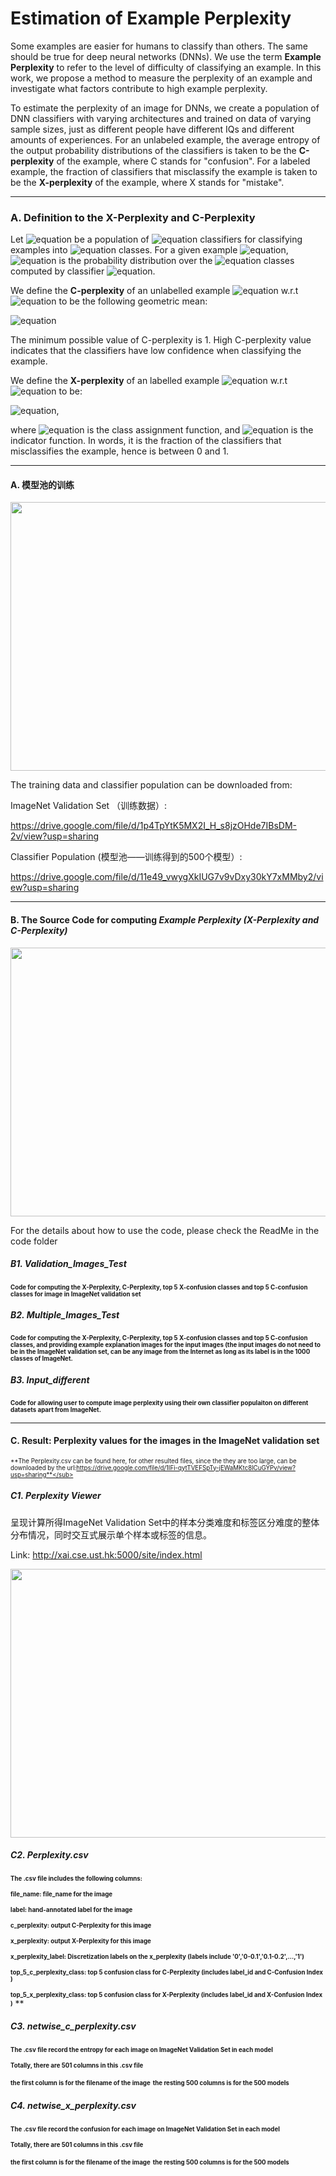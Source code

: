 # Estimation of Example Perplexity

Some examples are easier for humans to classify than others. The same should be true for deep neural networks (DNNs). We use the term **Example Perplexity** to refer to the level of difficulty of classifying an example. In this work, we propose a method to measure the perplexity of an example and investigate what factors contribute to high example perplexity.

To estimate the perplexity of an image for DNNs, we create a population of DNN classifiers with varying architectures and trained on data of varying sample sizes, just as different people have different IQs and different amounts of experiences. For an unlabeled example, the average entropy of the output probability distributions of the classifiers is taken to be the **C-perplexity** of the example, where C stands for "confusion". For a labeled example, the fraction of classifiers that misclassify the example is taken to be the **X-perplexity** of the example, where X stands for "mistake".


-----------------------------------------------------------------------------------------------------------------------
### A. Definition to the X-Perplexity and C-Perplexity

Let ![equation](https://latex.codecogs.com/svg.image?\mathit{C})  be a population of ![equation](https://latex.codecogs.com/svg.image?N) classifiers for classifying examples into ![equation](https://latex.codecogs.com/svg.image?M) classes. For a given example ![equation](https://latex.codecogs.com/svg.image?\mathbf{x}), ![equation](https://latex.codecogs.com/svg.image?\small&space;P_i(y|\mathbf{x})) is the probability distribution over the ![equation](https://latex.codecogs.com/svg.image?M) classes computed by classifier ![equation](https://latex.codecogs.com/svg.image?i).  

We define the **C-perplexity**  of an unlabelled example ![equation](https://latex.codecogs.com/svg.image?\mathbf{x}) w.r.t ![equation](https://latex.codecogs.com/svg.image?\mathit{C}) to be the following geometric mean:

![equation](https://latex.codecogs.com/svg.image?\large&space;\Phi_{C}(\mathbf{x})&space;=&space;&space;[\prod_{i=1}^N&space;2^{&space;H(P_i(y|\mathbf{x}))}]^{\frac{1}{N}})
 
The minimum possible value of C-perplexity is 1. High C-perplexity value indicates that the classifiers have low confidence when classifying the example.
 
We define the **X-perplexity** of an labelled example ![equation](https://latex.codecogs.com/svg.image?(\mathbf{x},&space;y)) w.r.t ![equation](https://latex.codecogs.com/svg.image?\mathit{C}) to be:

![equation](https://latex.codecogs.com/svg.image?\large&space;\Phi_{X}(\mathbf{x})&space;=&space;\frac{1}{N}&space;\sum_{i=1}^N&space;\mathbf{1}(C_i(\mathbf{x})&space;\neq&space;y)),

where
![equation](https://latex.codecogs.com/svg.image?C_i(\mathbf{x})&space;=&space;\arg&space;\max_{y}&space;P_i(y|\mathbf{x})) is the class assignment function,  and ![equation](https://latex.codecogs.com/svg.image?\mathbf{1}) is the indicator function.  In words, it is the fraction of the classifiers that misclassifies the example, hence is between 0 and 1.

-----------------------------------------------------------------------------------------------------------------------
#### A. 模型池的训练

<img src="https://user-images.githubusercontent.com/69588181/113399432-b2b5f980-934c-11eb-8b81-b7e579b46bf3.png" height="430" width="600">

The training data and classifier population can be downloaded from:

ImageNet Validation Set （训练数据）: 

https://drive.google.com/file/d/1p4TpYtK5MX2I_H_s8jzOHde7IBsDM-2v/view?usp=sharing

Classifier Population (模型池——训练得到的500个模型）: 

https://drive.google.com/file/d/11e49_vwygXkIUG7v9vDxy30kY7xMMby2/view?usp=sharing

-----------------------------------------------------------------------------------------------------------------------
#### B. The Source Code for computing *Example Perplexity (X-Perplexity and C-Perplexity)* 

<img src="https://user-images.githubusercontent.com/69588181/113534016-ed51a900-957b-11eb-848a-0f2d163a4318.png" height="430" width="600">



For the details about how to use the code, please check the ReadMe in the code folder

##### B1. Validation_Images_Test

<sub><sup>**Code for computing the X-Perplexity, C-Perplexity, top 5 X-confusion classes and top 5 C-confusion classes for image in ImageNet validation set**</sub></sup>


##### B2. Multiple_Images_Test

<sub><sup>**Code for computing the X-Perplexity, C-Perplexity, top 5 X-confusion classes and top 5 C-confusion classes, and providing example explanation images for the input images (the input images do not need to be in the ImageNet validation set, can be any image from the Internet as long as its label is in the 1000 classes of ImageNet.** </sub></sup>

##### B3. Input_different

<sub><sup>**Code for allowing user to compute image perplexity using their own classifier populaiton on different datasets apart from ImageNet.** </sub></sup>

-----------------------------------------------------------------------------------------------------------------------
#### C. Result: Perplexity values for the images in the ImageNet validation set

<sub><sup>**The Perplexity.csv can be found here, for other resulted files, since the they are too large, can be downloaded by the url:https://drive.google.com/file/d/1IFi-qytTVEFSpTy-jEWaMKtc8lCuGYPv/view?usp=sharing**</sub></sup>

##### C1. Perplexity Viewer 
呈现计算所得ImageNet Validation Set中的样本分类难度和标签区分难度的整体分布情况，同时交互式展示单个样本或标签的信息。

Link: http://xai.cse.ust.hk:5000/site/index.html

<img src="https://user-images.githubusercontent.com/69588181/113534528-72898d80-957d-11eb-8d02-fd0855891d25.png" height="430" width="600">


##### C2. Perplexity.csv

<sub><sup>**The .csv file includes the following columns:**</sub></sup>

<sub><sup>**file_name: file_name for the image**</sub></sup>

<sub><sup>**label: hand-annotated label for the image**</sub></sup>

<sub><sup>**c_perplexity: output C-Perplexity for this image**</sub></sup>

<sub><sup>**x_perplexity: output X-Perplexity for this image**</sub></sup>

<sub><sup>**x_perplexity_label: Discretization labels on the x_perplexity (labels include '0','0-0.1','0.1-0.2',...,'1')**</sub></sup>

<sub><sup>**top_5_c_perplexity_class: top 5 confusion class for C-Perplexity (includes label_id and C-Confusion Index )**</sub></sup>

<sub><sup>**top_5_x_perplexity_class: top 5 confusion class for X-Perplexity (includes label_id and X-Confusion Index )**</sub></sup>
**

##### C3. netwise_c_perplexity.csv

<sub><sup>**The .csv file record the entropy for each image on ImageNet Validation Set in each model**</sub></sup>

<sub><sup>**Totally, there are 501 columns in this .csv file**</sub></sup>

<sub><sup>**the first column is for the filename of the image**</sub></sup>
<sub><sup>**the resting 500 columns is for the 500 models**</sub></sup>


##### C4. netwise_x_perplexity.csv

<sub><sup>**The .csv file record the confusion for each image on ImageNet Validation Set in each model**</sub></sup>

<sub><sup>**Totally, there are 501 columns in this .csv file**</sub></sup>

<sub><sup>**the first column is for the filename of the image**</sub></sup>
<sub><sup>**the resting 500 columns is for the 500 models**</sub></sup>
